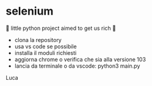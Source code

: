 # selenium

🤑
little python project aimed to get us rich 
🤑


- clona la repository
- usa vs code se possibile
- installa il moduli richiesti
- aggiorna chrome o verifica che sia alla versione 103
- lancia da terminale o da vscode: python3 main.py

Luca


